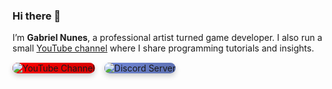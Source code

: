 ### Hi there 👋

I’m **Gabriel Nunes**, a professional artist turned game developer. I also run a small [YouTube channel](https://www.youtube.com/@AlmanaqueCode) where I share programming tutorials and insights.

<div style="display: flex; gap: 15px; margin-top: 15px;">
  <a href="https://www.youtube.com/@AlmanaqueCode" target="_blank" style="text-decoration: none;">
    <img src="https://img.shields.io/badge/YouTube-Channel-FF0000?style=for-the-badge&logo=youtube&logoColor=white" alt="YouTube Channel" style="border-radius: 12px; background: linear-gradient(145deg, #FF0000, #D10000); box-shadow: 0 4px 8px rgba(0, 0, 0, 0.2); transition: all 0.3s ease;"/>
  </a>
  <a href="https://discord.gg/GYtfbFtcBH" target="_blank" style="text-decoration: none;">
    <img src="https://img.shields.io/badge/Discord-Server-7289DA?style=for-the-badge&logo=discord&logoColor=white" alt="Discord Server" style="border-radius: 12px; background: linear-gradient(145deg, #7289DA, #5B6EAE); box-shadow: 0 4px 8px rgba(0, 0, 0, 0.2); transition: all 0.3s ease;"/>
  </a>
</div>
